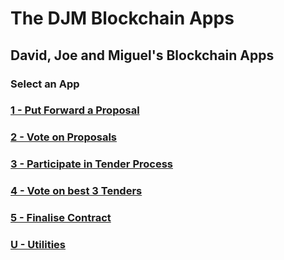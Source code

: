# The DJM Blockchain Apps

## David, Joe and Miguel's Blockchain Apps

### Select an App

### [1 - Put Forward a Proposal](proposals/index.html) 

### [2 - Vote on Proposals](voting-system/index.html)

### [3 - Participate in Tender Process](https://shawry6.github.io/TenderMarket/frontend/index.html#)

### [4 - Vote on best 3 Tenders](voting-system/index.html)

### [5 - Finalise Contract](contracts/index.html)

### [U - Utilities](encrypt/index.html)




